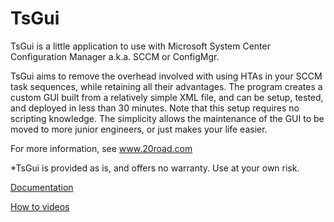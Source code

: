 # TsGui

TsGui is a little application to use with Microsoft System Center Configuration Manager a.k.a. SCCM or ConfigMgr.

TsGui aims to remove the overhead involved with using HTAs in your SCCM task sequences, while retaining all their advantages. The program creates a custom GUI built from a relatively simple XML file, and can be setup, tested, and deployed in less than 30 minutes. Note that this setup requires no scripting knowledge. The simplicity allows the maintenance of the GUI to be moved to more junior engineers, or just makes your life easier.

For more information, see www.20road.com

*TsGui is provided as is, and offers no warranty. Use at your own risk.

[Documentation](/documentation/README.md)

[How to videos](https://www.youtube.com/playlist?list=PLbymiOxRQJvIS6BGPJ6ggKaU90QheXgV8)